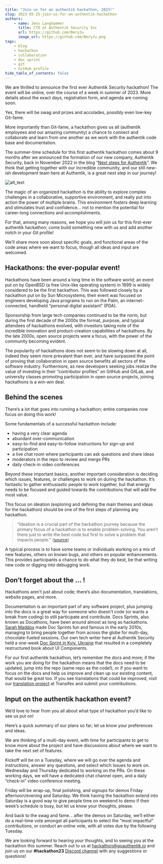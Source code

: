 ```yaml
---
title: "Join us for an authentik hackathon, 2023!"
slug: 2023-05-25-join-us-for-an-authentik-hackathon
authors:
    - name: Jens Langhammer
      title: CTO at Authentik Security Inc
      url: https://github.com/BeryJu
      image_url: https://github.com/BeryJu.png
tags:
    - blog
    - hackathon
    - collaboration
    - doc sprint
    - git
    - GitHub profile
hide_table_of_contents: false
---
```


We are thrilled to announce the first ever Authentik Security hackathon! The event will be online, over the course of a week in summer of 2023. More details about the exact days, registration form, and agenda are coming soon.

Yes, there will be swag and prizes and accolades, possibly even low-key Git-fame.

More importantly than Git-fame, a hackathon gives us all (authentik employees and our amazing community) a chance to connect and collaborate and learn from one another as we work with the authentik code base and documentation.

The summer-time schedule for this first authentik hackathon comes about 9 months after we announced the formation of our new company, Authentik Security, back in November 2022 in the blog “[Next steps for Authentik](https://goauthentik.io/blog/2022-11-02-the-next-step-for-authentik)”. We think that getting together with our incredible community, and our still new-ish development team here at Authentik, is a great next step in our journey!

<!--truncate-->

![alt_text](./hackathon-image.jpg "image_tooltip")

The magic of an organized hackathon is the ability to explore complex challenges in a collaborative, supportive environment, and really put into action the power of multiple brains. This environment fosters deep learning and stimulates trust and confidence… not to mention the potential for career-long connections and accomplishments.

For that, among many reasons, we hope you will join us for this first-ever authentik hackathon; come build something new with us and add another notch in your Git profile!

We’ll share more soon about specific goals, and functional areas of the code areas where we want to focus, though all ideas and input are welcomed.

## Hackathons: the ever-popular event!

Hackathons have been around a long time in the software world; an event put on by OpenBSD (a free Unix-like operating system) in 1999 is widely considered to be the first hackathon. This was followed closely by a hackathon put on by Sun Microsystems; their event was focused on engineers developing Java programs to run on the Palm, an internet-connected, handheld “personal digital assistant” (PDA).

Sponsorship from large tech companies continued to be the norm, but during the first decade of the 2000s the format, purpose, and typical attendees of hackathons evolved, with investors taking note of the incredible innovation and product-creation capabilities of hackathons. By the late 2000s, open source projects were a focus, with the power of the community becoming evident.

The popularity of hackathons does not seem to be slowing down at all, indeed they seem more prevalent than ever, and have surpassed the point of proving that collaboration in open source benefits all sectors of the software industry. Furthermore, as new developers seeking jobs realize the value of investing in their “contributor profiles” on GitHub and GitLab, and university classes promoting participation in open source projects, joining hackathons is a win-win deal.

## Behind the scenes

There’s a lot that goes into running a hackathon; entire companies now focus on doing this work!

Some fundamentals of a successful hackathon include:

-   having a very clear agenda
-   abundant over-communication
-   easy-to-find and easy-to-follow instructions for sign-up and participation
-   a live chat room where participants can ask questions and share ideas
-   moderators in the repo to review and merge PRs
-   daily check-in video conferences

Beyond these important basics, another important consideration is deciding which issues, features, or challenges to work on during the hackathon. It’s fantastic to gather enthusiastic people to work together, but that energy needs to be focused and guided towards the contributions that will add the most value.

This focus on ideation (exploring and defining the main themes and ideas for the hackathon) should be one of the first steps of planning any hackathon.

> “Ideation is a crucial part of the hackathon journey because the primary focus of a hackathon is to enable problem-solving. You aren’t there just to write the best code but first to solve a problem that impacts people.” ([source](https://dev.to/appwrite/the-subtle-art-of-hackathon-ideation-1n99))

A typical process is to have some teams or individuals working on a mix of new features, others on known bugs, and others on popular enhancements. This provides participants a chance to do what they do best, be that writing new code or digging into debugging work.

## Don’t forget about the … !

Hackathons aren’t just about code; there’s also documentation, translations, website pages, and more.

Documentation is an important part of any software project, plus jumping into the docs is a great way for someone who doesn’t code (or wants a break from coding) to still participate and contribute. Docs Sprints, also known as Docathons, have been around almost as long as hackathons. [Sarah Maddox](https://www.atlassian.com/blog/archives/come_join_us_in_an_atlassian_doc_sprint$) made Doc Sprints fun and famous in the early 2010s, managing to bring people together from across the globe for multi-day, chocolate-fueled sessions. Our own tech writer here at Authentik Security held a one-week [Doc Sprint in Kyiv, Ukraine](http://bhmarks.com/blog/ui-components-doc-sprint-hello-kyiv/) that resulted in a completely restructured book about UI Components.

For our first authentik hackathon, let’s remember the docs and more; if the work you are doing for the hackathon means that the docs need to be updated, jump into the repo (same repo as the code!), or if you want to focus on the docs and help us improve and clean up our existing content, that would be great too. If you see translations that could be improved, visit our [translation project](https://explore.transifex.com/authentik/authentik/) at Transifex and submit your contributions.

## Input on the authentik hackathon event?

We’d love to hear from you all about what type of hackathon you’d like to see us put on!

Here’s a quick summary of our plans so far; let us know your preferences and ideas.

We are thinking of a multi-day event, with time for participants to get to know more about the project and have discussions about where we want to take the next set of features.

Kickoff will be on a Tuesday, where we will go over the agenda and instructions, answer any questions, and select which Issues to work on. Wednesday and Thursday dedicated to working on the PRs. On these working days, we will have a dedicated chat channel open, and a daily “check-in” video conference meeting.

Friday will be wrap-up, final polishing, and signups for demos Friday afternoon/evening and Saturday. We think having the hackathon extend into Saturday is a good way to give people time on weekend to demo if their week’s schedule is busy, but let us know your thoughts, please.

And back to the swag and fame… after the demos on Saturday, we’ll either do a real-time vote amongst all participants to select the “most impactful” contributions, or conduct an online vote, with all votes due by the following Tuesday.

We are looking forward to hearing your thoughts, and to seeing you at the hackathon this summer. Reach out to us at [hackathon@goauthentik.io](mailto:hackathon@goauthentik.io) and join us on our **#hackathon23** [Discord channel](https://discord.com/channels/809154715984199690/1110948434552299673) with any suggestions or questions!
